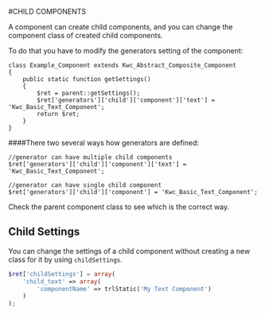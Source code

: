 #CHILD COMPONENTS

A component can create child components, and you can change the component class of created child components.

To do that you have to modify the generators setting of the component:

    class Example_Component extends Kwc_Abstract_Composite_Component
    {
        public static function getSettings()
        {
            $ret = parent::getSettings();
            $ret['generators']['child']['component']['text'] = 'Kwc_Basic_Text_Component';
            return $ret;
        }
    }
    
    
####There two several ways how generators are defined:

    //generator can have multiple child components
    $ret['generators']['child']['component']['text'] = 'Kwc_Basic_Text_Component';
     
    //generator can have single child component
    $ret['generators']['child']['component'] = 'Kwc_Basic_Text_Component';
    
  
Check the parent component class to see which is the correct way.

## Child Settings
You can change the settings of a child component without creating a new class for it by using `childSettings`.
```php
$ret['childSettings'] = array(
    'child_text' => array(
        'componentName' => trlStatic('My Text Component')
    )
);
```
